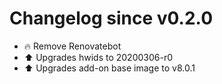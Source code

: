 # Changelog since v0.2.0
- 🔥 Remove Renovatebot 
- ⬆ Upgrades hwids to 20200306-r0 
- ⬆ Upgrades add-on base image to v8.0.1 
